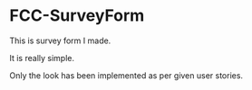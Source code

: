 # FCC-SurveyForm
This is survey form I made. 

It is really simple. 

Only the look has been implemented as per given user stories. 

